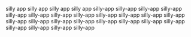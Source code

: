 silly app
silly app
silly app
silly app
silly-app
silly-app
silly-app
silly-app
silly-app
silly-app
silly-app
silly-app
silly-app
silly-app
silly-app
silly-app
silly-app
silly-app
silly-app
silly-app
silly-app
silly-app
silly-app
silly-app
silly-app
silly-app
silly-app
silly-app
